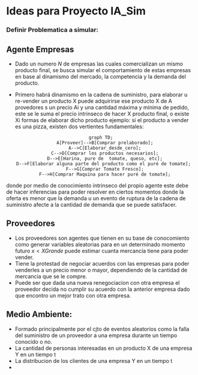 

# Ideas para Proyecto IA_Sim

### Definir Problematica a simular:
## Agente Empresas
+ Dado un numero $N$ de empresas las cuales comercializan un mismo producto final, se busca simular el comportamiento de estas empresas en base al dinamismo del mercado, la competencia y la demanda del producto.

- Primero habrá dinamismo en la cadena de suministro, para elaborar u re-vender un producto X puede adquirirse ese producto X de A provedores s un precio Ai y una cantidad máxima y mínima de pedido, este se le suma el precio intrinseco de hacer X producto final, o existe Xi formas de elaborar dicho producto ejemplo: si el producto a vender es una pizza, existen dos vertientes fundamentales:
<div align="center">

 ```mermaid
graph TD;
    A[Proveer]-->B[Comprar prelaborado];
    A-->C[Elaborar_desde_cero];
    C-->D[Comprar los productos necesarios];
    D-->E[Harina, pure de  tomate, queso, etc];
    D-->F[Elaborar alguna parte del producto como el puré de tomate]; 
    F-->G[Comprar Tomate Fresco];
    F-->H[Comprar Maquina para hacer puré de tomate];
```	
</div>

donde por medio de conocimiento intrinseco del propio agente este debe de hacer inferencias para poder resolver en ciertos momentos donde la oferta es menor que la demanda u un evento de ruptura de la cadena de suministro afecte a la cantidad de demanda que se puede satisfacer.

## Proveedores 

- Los proveedores son agentes que tienen en su base de conocomiento como generar variables aleatorias para en un determinado momento futuro $x<X Grande$ puede estimar cuanta mercancía tiene para poder vender. 
- Tiene la protestad de negociar acuerdos con las empresas para poder venderles a un precio menor o mayor, dependiendo de la cantidad de mercancia que se le compre.
- Puede ser que dada una nueva renegociacion con otra empresa el proveedor decida no cumplir su acuerdo con la anterior empresa dado que encontro un mejor trato con otra empresa.


## Medio Ambiente:
- Formado principalmente por el cjto de eventos aleatorios como la falla del suministro de un proveedor a una empresa durante un tiempo conocido o no.
- La cantidad de personas interesadas en un producto X de una empresa Y en un tiempo t
- La distribucion de los clientes de una empresa Y en un tiempo t
-  